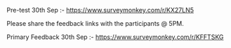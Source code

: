Pre-test 30th Sep :- https://www.surveymonkey.com/r/KX27LN5 
 
 
Please share the feedback links with the participants @ 5PM.
 
Primary Feedback 30th Sep :-  https://www.surveymonkey.com/r/KFFTSKG 

